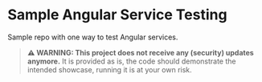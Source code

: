 # Sample Angular Service Testing

Sample repo with one way to test Angular services.

> **⚠ WARNING: This project does not receive any (security) updates anymore.** It is provided as is, the code should demonstrate the intended showcase, running it is at your own risk.
